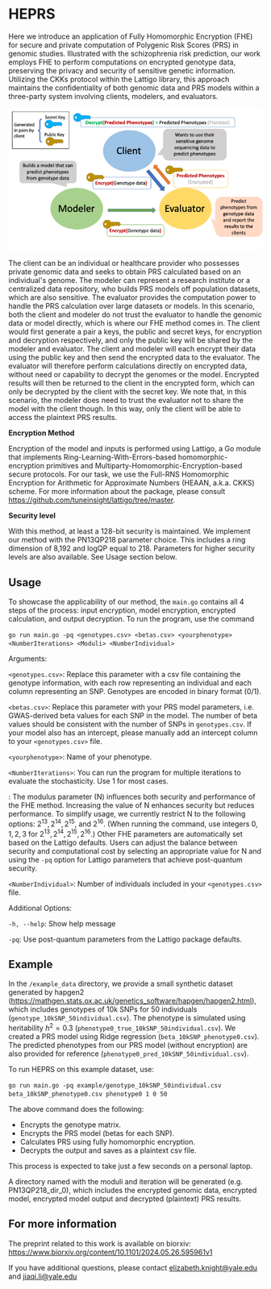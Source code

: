 # HEPRS

Here we introduce an application of Fully Homomorphic Encryption (FHE) for secure and private computation of Polygenic Risk Scores (PRS) in genomic studies. Illustrated with the schizophrenia risk prediction, our work employs FHE to perform computations on encrypted genotype data, preserving the privacy and security of sensitive genetic information. Utilizing the CKKs protocol within the Lattigo library, this approach maintains the confidentiality of both genomic data and PRS models within a three-party system involving clients, modelers, and evaluators. 

![text](fig1.png)

The client can be an individual or healthcare provider who possesses private genomic data and seeks to obtain PRS calculated based on an individual's genome. The modeler can represent a research institute or a centralized data repository, who builds PRS models off population datasets, which are also sensitive. The evaluator provides the computation power to handle the PRS calculation over large datasets or models. In this scenario, both the client and modeler do not trust the evaluator to handle the genomic data or model directly, which is where our FHE method comes in. The client would first generate a pair a keys, the public and secret keys, for encryption and decryption respectively, and only the public key will be shared by the modeler and evaluator. The client and modeler will each encrypt their data using the public key and then send the encrypted data to the evaluator. The evaluator will therefore perform calculations directly on encrypted data, without need or capability to decrypt the genomes or the model. Encrypted results will then be returned to the client in the encrypted form, which can only be decrypted by the client with the secret key. We note that, in this scenario, the modeler does need to trust the evaluator not to share the model with the client though. In this way, only the client will be able to access the plaintext PRS results.

**Encryption Method**

Encryption of the model and inputs is performed using Lattigo, a Go module that implements Ring-Learning-With-Errors-based homomorphic-encryption primitives and Multiparty-Homomorphic-Encryption-based secure protocols. For our task, we use the Full-RNS Homomorphic Encryption for Arithmetic for Approximate Numbers (HEAAN, a.k.a. CKKS) scheme. For more information about the package, please consult https://github.com/tuneinsight/lattigo/tree/master.

**Security level**

With this method, at least a 128-bit security is maintained. We implement our method with the PN13QP218 parameter choice. This includes a ring dimension of 8,192 and logQP equal to 218. Parameters for higher security levels are also available. See Usage section below.

## Usage

To showcase the applicability of our method, the `main.go` contains all 4 steps of the process: input encryption, model encryption, encrypted calculation, and output decryption. To run the program, use the command

`go run main.go -pq <genotypes.csv> <betas.csv> <yourphenotype> <NumberIterations> <Moduli> <NumberIndividual>`

Arguments:

`<genotypes.csv>`: Replace this parameter with a csv file containing the genotype information, with each row representing an individual and each column representing an SNP. Genotypes are encoded in binary format (0/1).

`<betas.csv>`: Replace this parameter with your PRS model parameters, i.e. GWAS-derived beta values for each SNP in the model. The number of beta values should be consistent with the number of SNPs in `genotypes.csv`. If your model also has an intercept, please manually add an intercept column to your `<genotypes.csv>` file.

`<yourphenotype>`: Name of your phenotype.

`<NumberIterations>`: You can run the program for multiple iterations to evaluate the stochasticity. Use 1 for most cases.

<Moduli>: The modulus parameter (N) influences both security and performance of the FHE method. Increasing the value of N enhances security but reduces performance. To simplify usage, we currently restrict N to the following options: $2^{13}, 2^{14}, 2^{15}$, and $2^{16}$. (When running the command, use integers $0, 1, 2, 3$ for $2^{13}, 2^{14}, 2^{15}, 2^{16}$.) Other FHE parameters are automatically set based on the Lattigo defaults. Users can adjust the balance between security and computational cost by selecting an appropriate value for N and using the `-pq` option for Lattigo parameters that achieve post-quantum security. 

`<NumberIndividual>`: Number of individuals included in your `<genotypes.csv>` file.

Additional Options:

`-h, --help`: Show help message

`-pq`: Use post-quantum parameters from the Lattigo package defaults.

## Example

In the `/example_data` directory, we provide a small synthetic dataset generated by hapgen2 (https://mathgen.stats.ox.ac.uk/genetics_software/hapgen/hapgen2.html), which includes genotypes of 10k SNPs for 50 individuals (`genotype_10kSNP_50individual.csv`). The phenotype is simulated using heritability $h^2 = 0.3$ (`phenotype0_true_10kSNP_50individual.csv`). We created a PRS model using Ridge regression (`beta_10kSNP_phenotype0.csv`). The predicted phenotypes from our PRS model (without encryption) are also provided for reference (`phenotype0_pred_10kSNP_50individual.csv`).

To run HEPRS on this example dataset, use:

`go run main.go -pq example/genotype_10kSNP_50individual.csv beta_10kSNP_phenotype0.csv phenotype0 1 0 50`

The above command does the following:

* Encrypts the genotype matrix.
* Encrypts the PRS model (betas for each SNP).
* Calculates PRS using fully homomorphic encryption.
* Decrypts the output and saves as a plaintext csv file.

This process is expected to take just a few seconds on a personal laptop.

A directory named with the moduli and iteration will be generated (e.g. PN13QP218_dir_0), which includes the encrypted genomic data, encrypted model, encrypted model output and decrypted (plaintext) PRS results.

## For more information

The preprint related to this work is available on biorxiv: https://www.biorxiv.org/content/10.1101/2024.05.26.595961v1

If you have additional questions, please contact elizabeth.knight@yale.edu and jiaqi.li@yale.edu 

